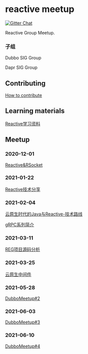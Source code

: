 # reactive meetup

[![Gitter Chat](https://badges.gitter.im/Join%20Chat.svg)](https://groups.google.com/g/reactive-group)

Reactive Group Meetup.

### 子组

Dubbo SIG Group

Dapr SIG Group 

## Contributing

[How to contribute](./CONTRIBUTING.md) 

## Learning materials

[Reactive学习资料](./学习资料/README.md) 

## Meetup

### 2020-12-01

[Reactive&RSocket](./202012/slides/Reactive&RSocket.pptx)

### 2021-01-22

[Reactive技术分享](./202101/slides/Reactive技术分享.pptx)

### 2021-02-04

[云原生时代的Java与Reactive-技术路线](./202102/slides/云原生时代的Java与Reactive-技术路线.pptx)

[gRPC系列简介](https://github.com/reactivegroup/grpc-example)

### 2021-03-11

[REG项目源码分析](./202103/README.md)

### 2021-03-25

[云原生中间件](./202103/README.md)

### 2021-05-28

[DubboMeetup#2](./202105/README.md)

### 2021-06-03

[DubboMeetup#3](./202106/README.md)

### 2021-06-10

[DubboMeetup#4](./20210610/README.md)


